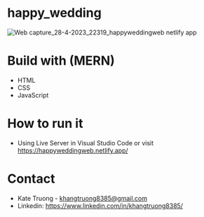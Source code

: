 # happy_wedding

![Web capture_28-4-2023_22319_happyweddingweb netlify app](https://user-images.githubusercontent.com/62549740/235285454-13ddb2ba-f78e-4bac-a2ae-ee388d34ee2d.jpeg)


# Build with (MERN)
- HTML
- CSS
- JavaScript

# How to run it
- Using Live Server in Visual Studio Code or visit https://happyweddingweb.netlify.app/

# Contact
- Kate Truong - khangtruong8385@gmail.com
- Linkedin: https://www.linkedin.com/in/khangtruong8385/
